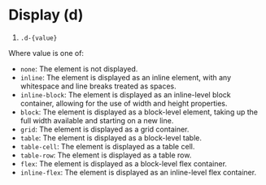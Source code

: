 # Display (d)

1. `.d-{value}`

Where value is one of:
- `none`: The element is not displayed.
- `inline`: The element is displayed as an inline element, with any whitespace and line breaks treated as spaces.
- `inline-block`: The element is displayed as an inline-level block container, allowing for the use of width and height properties.
- `block`: The element is displayed as a block-level element, taking up the full width available and starting on a new line.
- `grid`: The element is displayed as a grid container.
- `table`: The element is displayed as a block-level table.
- `table-cell`: The element is displayed as a table cell.
- `table-row`: The element is displayed as a table row.
- `flex`: The element is displayed as a block-level flex container.
- `inline-flex`: The element is displayed as an inline-level flex container.